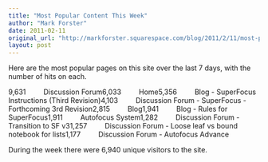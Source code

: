 ```yaml
---
title: "Most Popular Content This Week"
author: "Mark Forster"
date: 2011-02-11
original_url: "http://markforster.squarespace.com/blog/2011/2/11/most-popular-content-this-week.html"
layout: post
---
```


Here are the most popular pages on this site over the last 7 days, with the number of hits on each.

9,631         Discussion Forum6,033         Home5,356         Blog - SuperFocus Instructions (Third Revision)4,103         Discussion Forum - SuperFocus - Forthcoming 3rd Revision2,815         Blog1,941         Blog - Rules for SuperFocus1,911         Autofocus System1,282         Discussion Forum - Transition to SF v31,257         Discussion Forum - Loose leaf vs bound notebook for lists1,177         Discussion Forum - Autofocus Advance

During the week there were 6,940 unique visitors to the site.

